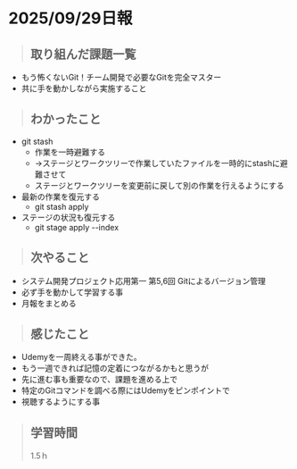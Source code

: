 # 2025/09/29日報

>## 取り組んだ課題一覧 
- もう怖くないGit！チーム開発で必要なGitを完全マスター
- 共に手を動かしながら実施すること

> ## わかったこと
- git stash
  - 作業を一時避難する
  - →ステージとワークツリーで作業していたファイルを一時的にstashに避難させて
  - ステージとワークツリーを変更前に戻して別の作業を行えるようにする
- 最新の作業を復元する
  - git stash apply
- ステージの状況も復元する
  - git stage apply --index

> ## 次やること
- システム開発プロジェクト応用第一 第5,6回 Gitによるバージョン管理
- 必ず手を動かして学習する事
- 月報をまとめる
  
> ## 感じたこと
- Udemyを一周終える事ができた。
- もう一週できれば記憶の定着につながるかもと思うが
- 先に進む事も重要なので、課題を進める上で
- 特定のGitコマンドを調べる際にはUdemyをピンポイントで
- 視聴するようにする事

> ## 学習時間
> 1.5ｈ